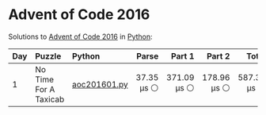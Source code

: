 # Advent of Code 2016

Solutions to [Advent of Code 2016](https://adventofcode.com/2016/) in [Python](https://www.python.org/):

| Day  | Puzzle                | Python                                                |      Parse |      Part 1 |      Part 2 |       Total |
| :--- | :-------------------- | :---------------------------------------------------- | ---------: | ----------: | ----------: | ----------: |
| 1    | No Time For A Taxicab | [aoc201601.py](01_no_time_for_a_taxicab/aoc201601.py) | 37.35 μs ⚪️ | 371.09 μs ⚪️ | 178.96 μs ⚪️ | 587.39 μs ⚪️ |
